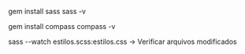 gem install sass
sass -v

gem install compass
compass -v

sass --watch estilos.scss:estilos.css -> Verificar arquivos modificados